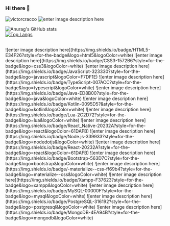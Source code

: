 ### Hi there 👋
![victorcracco](https://img.shields.io/badge/Instagram-E4405F?style=for-the-badge&logo=instagram&logoColor=white&link=instagram.com.br/victorcracco)
![enter image description here](https://img.shields.io/badge/LinkedIn-0077B5?style=for-the-badge&logo=linkedin&logoColor=white)





![Anurag's GitHub stats](https://github-readme-stats.vercel.app/api?username=victorcracco&show_icons=true&theme=chartreuse-dark)                                
[![Top Langs](https://github-readme-stats.vercel.app/api/top-langs/?username=victorcracco)](https://github.com/anuraghazra/github-readme-stats)




</br>
![enter image description here](https://img.shields.io/badge/HTML5-E34F26?style=for-the-badge&logo=html5&logoColor=white)   
![enter image description here](https://img.shields.io/badge/CSS3-1572B6?style=for-the-badge&logo=css3&logoColor=white) 
![enter image description here](https://img.shields.io/badge/JavaScript-323330?style=for-the-badge&logo=javascript&logoColor=F7DF1E) 
![enter image description here](https://img.shields.io/badge/TypeScript-007ACC?style=for-the-badge&logo=typescript&logoColor=white) 
![enter image description here](https://img.shields.io/badge/Java-ED8B00?style=for-the-badge&logo=java&logoColor=white) 
![enter image description here](https://img.shields.io/badge/Kotlin-0095D5?&style=for-the-badge&logo=kotlin&logoColor=white) 
![enter image description here](https://img.shields.io/badge/Lua-2C2D72?style=for-the-badge&logo=lua&logoColor=white) 
![enter image description here](https://img.shields.io/badge/React_Native-20232A?style=for-the-badge&logo=react&logoColor=61DAFB) 
![enter image description here](https://img.shields.io/badge/Node.js-339933?style=for-the-badge&logo=nodedotjs&logoColor=white) 
![enter image description here](https://img.shields.io/badge/React-20232A?style=for-the-badge&logo=react&logoColor=61DAFB) 
![enter image description here](https://img.shields.io/badge/Bootstrap-563D7C?style=for-the-badge&logo=bootstrap&logoColor=white) 
![enter image description here](https://img.shields.io/badge/-materialize--css-ff69b4?style=for-the-badge&logo=materialize--css&logoColor=white) 
![enter image description here](https://img.shields.io/badge/Xampp-F37623?style=for-the-badge&logo=xampp&logoColor=white) 
![enter image description here](https://img.shields.io/badge/MySQL-00000F?style=for-the-badge&logo=mysql&logoColor=white) 
![enter image description here](https://img.shields.io/badge/PostgreSQL-316192?style=for-the-badge&logo=postgresql&logoColor=white) 
![enter image description here](https://img.shields.io/badge/MongoDB-4EA94B?style=for-the-badge&logo=mongodb&logoColor=white)


